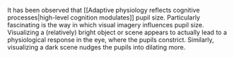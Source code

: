 ---
---

It has been observed that [[Adaptive physiology reflects cognitive processes|high-level cognition modulates]] pupil size. Particularly fascinating is the way in which visual imagery influences pupil size. Visualizing a (relatively) bright object or scene appears to actually lead to a physiological response in the eye, where the pupils constrict. Similarly, visualizing a dark scene nudges the pupils into dilating more.